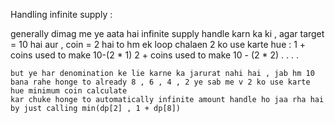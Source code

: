​Handling infinite supply :

generally dimag me ye aata hai infinite supply handle karn ka ki , agar target = 10 hai aur , coin = 2 hai to hm ek loop chalaen 2 ko use karte hue :
    1 + coins used to make 10-(2 * 1)
    2 + coins used to make 10 - (2 * 2)
    .
    .
    .
    .
    
    but ye har denomination ke lie karne ka jarurat nahi hai , jab hm 10 bana rahe honge to already 8 , 6 , 4 , 2 ye sab me v 2 ko use karte hue minimum coin calculate
    kar chuke honge to automatically infinite amount handle ho jaa rha hai by just calling min(dp[2] , 1 + dp[8])
    
    
